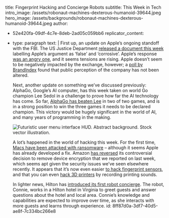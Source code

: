 title: Fingerprint Hacking and Concierge Robots
subtitle: This Week in Tech
intro_image: /assets/robonaut-machines-dexterous-humanoid-39644.jpeg
hero_image: /assets/backgrounds/robonaut-machines-dexterous-humanoid-39644.jpeg
author:
  - 52e420fa-09df-4c7e-8deb-2ad05c059bb6
replicator_content:
  - 
    type: paragraph
    text: |
      First up, an update on Apple’s ongoing standoff with the FBI. The US Justice Department <a href="http://www.techinsider.io/the-justice-department-says-apple-lied-2016-3">released a document this week</a> labelling Apple’s argument as ‘false’ and ‘corrosive’. Apple’s response <a href="http://uk.businessinsider.com/apple-doj-brief-response-2016-3">was an angry one</a>, and it seems tensions are rising. Apple doesn’t seem to be negatively impacted by the exchange, however; a <a href="http://www.cio.com/article/3042153/ios/apples-brand-perception-unmoved-by-public-feud-with-fbi.html">poll by BrandIndex</a> found that public perception of the company has not been altered.
      
      Next, another update on something we’ve discussed previously: AlphaGo, Google’s AI computer, has this week taken on world Go champion Lee Sedol in a challenge to prove how far the AI technology has come. So far, <a href="http://uk.businessinsider.com/google-deepmind-alphago-defeats-lee-sedol-in-second-match-ai-2016-3">AlphaGo has beaten Lee</a> in two of two games, and is in a strong position to win the three games it needs to be declared champion. This victory would be hugely significant in the world of AI, and many years of programming in the making.
      
      
      <img class="aligncenter wp-image-3240 size-medium" src="https://www.precursive.com/assets/media/85451909_thumbnail-300x300.jpg" alt="Futuristic user menu interface HUD. Abstract background. Stock vector illustration." />
      
      
      A lot’s happened in the world of hacking this week. For the first time, <a href="http://uk.businessinsider.com/mac-users-attacked-with-ransomware-2016-3">Macs have been attacked with ransomware</a> – although it seems Apple has already developed a fix. Amazon <a href="http://uk.businessinsider.com/amazon-to-bring-back-encryption-to-fire-tablets-2016-3">has reversed</a> its controversial decision to remove device encryption that we reported on last week, which seems apt given the security issues we’ve seen elsewhere recently. It appears that it’s now even easier <a href="http://boingboing.net/2016/03/06/hacking-a-phones-fingerprint.html">to hack fingerprint sensors</a>, and that you can even <a href="https://www.sciencedaily.com/releases/2016/03/160302150023.htm">hack 3D printers</a> by recording printing sounds.
      
      In lighter news, Hilton has <a href="http://www.psfk.com/2016/03/hilton-concierge-robot-connie-ibm-watson.html">introduced its first robot concierge</a>. The robot, Connie, works in a Hilton hotel in Virginia to greet guests and answer questions about the hotel and local area. Connie’s knowledge and capabilities are expected to improve over time, as she interacts with more guests and learns through experience.
id: 8ff87d0a-3df7-40d5-ae8f-7c334bc266e8
